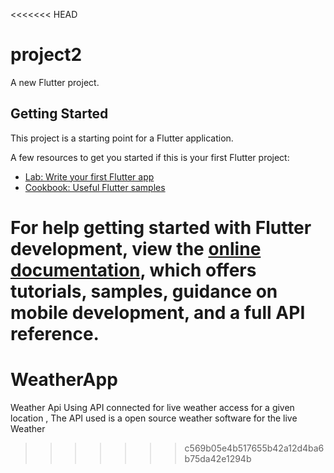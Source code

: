 <<<<<<< HEAD
# project2

A new Flutter project.

## Getting Started

This project is a starting point for a Flutter application.

A few resources to get you started if this is your first Flutter project:

- [Lab: Write your first Flutter app](https://docs.flutter.dev/get-started/codelab)
- [Cookbook: Useful Flutter samples](https://docs.flutter.dev/cookbook)

For help getting started with Flutter development, view the
[online documentation](https://docs.flutter.dev/), which offers tutorials,
samples, guidance on mobile development, and a full API reference.
=======
# WeatherApp
Weather Api Using API connected for live weather access for a given location , The API used is a open source weather software for the live Weather 
>>>>>>> c569b05e4b517655b42a12d4ba6b75da42e1294b
